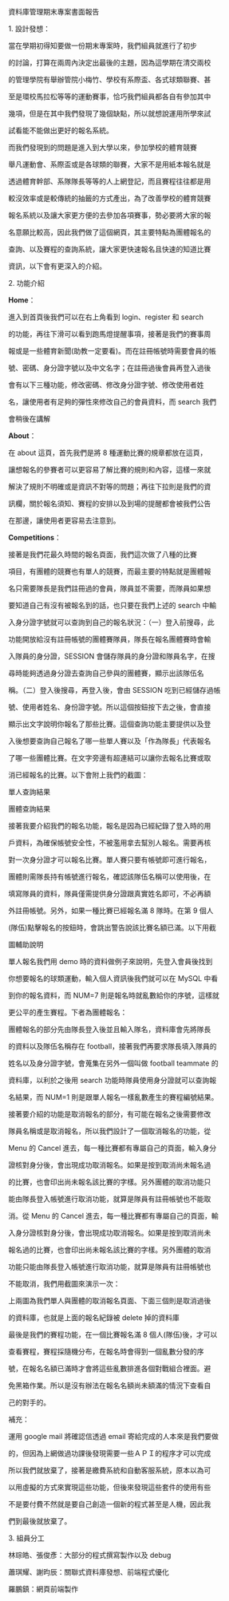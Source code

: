 ﻿<a name="br1"></a> 

資料庫管理期末專案書面報告

1\. 設計發想：

當在學期初得知要做一份期末專案時，我們組員就進行了初步

的討論，打算在兩周內決定出最後的主題，因為這學期在清交兩校

的管理學院有舉辦管院小梅竹、學校有系際盃、各式球類聯賽、甚

至是環校馬拉松等等的運動賽事，恰巧我們組員都各自有參加其中

幾項，但是在其中我們發現了幾個缺點，所以就想說運用所學來試

試看能不能做出更好的報名系統。

而我們發現到的問題是進入到大學以來，參加學校的體育競賽

舉凡運動會、系際盃或是各球類的聯賽，大家不是用紙本報名就是

透過體育幹部、系隊隊長等等的人上網登記，而且賽程往往都是用

較沒效率或是較傳統的抽籤的方式產出，為了改善學校的體育競賽

報名系統以及讓大家更方便的去參加各項賽事，勢必要將大家的報

名意願比較高，因此我們做了這個網頁，其主要特點為團體報名的

查詢、以及賽程的查詢系統，讓大家更快速報名且快速的知道比賽

資訊，以下會有更深入的介紹。



<a name="br2"></a> 

2\. 功能介紹

**Home**：

進入到首頁後我們可以在右上角看到 login、register 和 search

的功能，再往下滑可以看到跑馬燈提醒事項，接著是我們的賽事周

報或是一些體育新聞(助教一定要看)。而在註冊帳號時需要會員的帳

號、密碼、身分證字號以及中文名字；在註冊過後會員再登入過後

會有以下三種功能，修改密碼、修改身分證字號、修改使用者姓

名，讓使用者有足夠的彈性來修改自己的會員資料，而 search 我們

會稍後在講解

**About**：

在 about 這頁，首先我們是將 8 種運動比賽的規章都放在這頁，

讓想報名的參賽者可以更容易了解比賽的規則和內容，這樣一來就

解決了規則不明確或是資訊不對等的問題；再往下拉則是我們的資

訊欄，關於報名須知、賽程的安排以及到場的提醒都會被我們公告

在那邊，讓使用者更容易去注意到。

**Competitions**：

接著是我們花最久時間的報名頁面，我們這次做了八種的比賽

項目，有團體的競賽也有單人的競賽，而最主要的特點就是團體報



<a name="br3"></a> 

名只需要隊長是我們註冊過的會員，隊員並不需要，而隊員如果想

要知道自己有沒有被報名到的話，也只要在我們上述的 search 中輸

入身分證字號就可以查詢到自己的報名狀況：（一）登入前搜尋，此

功能開放給沒有註冊帳號的團體賽隊員，隊長在報名團體賽時會輸

入隊員的身分證，SESSION 會儲存隊員的身分證和隊員名字，在搜

尋時能夠透過身分證去查詢自己參與的團體賽，顯示出該隊伍名

稱。（二）登入後搜尋，再登入後，會由 SESSION 吃到已經儲存過帳

號、使用者姓名、身份證字號。所以這個按鈕按下去之後，會直接

顯示出文字說明你報名了那些比賽。這個查詢功能主要提供以及登

入後想要查詢自己報名了哪一些單人賽以及「作為隊長」代表報名

了哪一些團體比賽。在文字旁邊有超連結可以讓你去報名比賽或取

消已經報名的比賽。以下會附上我們的截圖：

單人查詢結果

團體查詢結果

接著我要介紹我們的報名功能，報名是因為已經紀錄了登入時的用

戶資料，為確保帳號安全性，不被濫用拿去幫別人報名。需要再核

對一次身分證才可以報名比賽。單人賽只要有帳號即可進行報名，



<a name="br4"></a> 

團體則需隊長持有帳號進行報名，確認該隊伍名稱可以使用後，在

填寫隊員的資料，隊員僅需提供身分證跟真實姓名即可，不必再額

外註冊帳號。另外，如果一種比賽已經報名滿 8 隊時。在第 9 個人

(隊伍)點擊報名的按鈕時，會跳出警告說該比賽名額已滿。以下用截

圖輔助說明

單人報名我們用 demo 時的資料做例子來說明，先登入會員後找到

你想要報名的球類運動，輸入個人資訊後我們就可以在 MySQL 中看

到你的報名資料，而 NUM=7 則是報名時就亂數給你的序號，這樣就

更公平的產生賽程。下者為團體報名：



<a name="br5"></a> 

團體報名的部分先由隊長登入後並且輸入隊名，資料庫會先將隊長

的資料以及隊伍名稱存在 football，接著我們再要求隊長填入隊員的

姓名以及身分證字號，會蒐集在另外一個叫做 football teammate 的

資料庫，以利於之後用 search 功能時隊員使用身分證就可以查詢報

名結果，而 NUM=1 則是跟單人報名一樣亂數產生的賽程編號結果。

接著要介紹的功能是取消報名的部分，有可能在報名之後需要修改

隊員名稱或是取消報名，所以我們設計了一個取消報名的功能，從

Menu 的 Cancel 進去，每一種比賽都有專屬自己的頁面，輸入身分

證核對身分後，會出現成功取消報名。如果是按到取消尚未報名過

的比賽，也會印出尚未報名該比賽的字樣。另外團體的取消功能只

能由隊長登入帳號進行取消功能，就算是隊員有註冊帳號也不能取

消。從 Menu 的 Cancel 進去，每一種比賽都有專屬自己的頁面，輸

入身分證核對身分後，會出現成功取消報名。如果是按到取消尚未



<a name="br6"></a> 

報名過的比賽，也會印出尚未報名該比賽的字樣。另外團體的取消

功能只能由隊長登入帳號進行取消功能，就算是隊員有註冊帳號也

不能取消，我們用截圖來演示一次：

上兩圖為我們單人與團體的取消報名頁面、下面三個則是取消過後

的資料庫，也就是上面的報名紀錄被 delete 掉的資料庫

最後是我們的賽程功能，在一個比賽報名滿 8 個人(隊伍)後，才可以

查看賽程，賽程採隨機分布，在報名時會得到一個亂數分發的序

號，在報名名額已滿時才會將這些亂數排進各個對戰組合裡面。避



<a name="br7"></a> 

免黑箱作業。所以是沒有辦法在報名名額尚未額滿的情況下查看自

己的對手的。

補充：

運用 google mail 將確認信透過 email 寄給完成的人本來是我們要做

的，但因為上網做過功課後發現需要一些ＡＰＩ的程序才可以完成

所以我們就放棄了，接著是繳費系統和自動客服系統，原本以為可

以用虛擬的方式來實現這些功能，但後來發現這些套件的使用有些

不是要付費不然就是要自己創造一個新的程式甚至是人機，因此我

們到最後就放棄了。

3\. 組員分工

林琮皓、張俊彥：大部分的程式撰寫製作以及 debug

蕭琪耀、謝昀辰：關聯式資料庫發想、前端程式優化

羅鵬鎮：網頁前端製作

